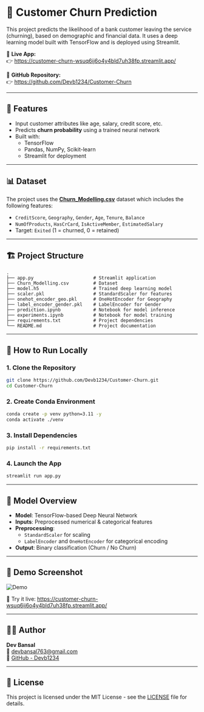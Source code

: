 # 🧠 Customer Churn Prediction

This project predicts the likelihood of a bank customer leaving the service (churning), based on demographic and financial data. It uses a deep learning model built with TensorFlow and is deployed using Streamlit.

🔗 **Live App:**  
👉 https://customer-churn-wsuq6ij6o4y4bld7uh38fp.streamlit.app/

📂 **GitHub Repository:**  
👉 https://github.com/Devb1234/Customer-Churn

---

## 📌 Features

- Input customer attributes like age, salary, credit score, etc.
- Predicts **churn probability** using a trained neural network
- Built with:
  - TensorFlow
  - Pandas, NumPy, Scikit-learn
  - Streamlit for deployment

---

## 📊 Dataset

The project uses the **[Churn_Modelling.csv](https://github.com/Devb1234/Customer-Churn/blob/main/Churn_Modelling.csv)** dataset which includes the following features:

- `CreditScore`, `Geography`, `Gender`, `Age`, `Tenure`, `Balance`
- `NumOfProducts`, `HasCrCard`, `IsActiveMember`, `EstimatedSalary`
- Target: `Exited` (1 = churned, 0 = retained)

---

## 🏗️ Project Structure

```
.
├── app.py                      # Streamlit application
├── Churn_Modelling.csv         # Dataset
├── model.h5                    # Trained deep learning model
├── scaler.pkl                  # StandardScaler for features
├── onehot_encoder_geo.pkl      # OneHotEncoder for Geography
├── label_encoder_gender.pkl    # LabelEncoder for Gender
├── prediction.ipynb            # Notebook for model inference
├── experiments.ipynb           # Notebook for model training
├── requirements.txt            # Project dependencies
└── README.md                   # Project documentation
```

---

## 🚀 How to Run Locally

### 1. Clone the Repository

```bash
git clone https://github.com/Devb1234/Customer-Churn.git
cd Customer-Churn
```

### 2. Create Conda Environment

```bash
conda create -p venv python=3.11 -y
conda activate ./venv
```

### 3. Install Dependencies

```bash
pip install -r requirements.txt
```

### 4. Launch the App

```bash
streamlit run app.py
```

---

## 🧠 Model Overview

- **Model**: TensorFlow-based Deep Neural Network
- **Inputs**: Preprocessed numerical & categorical features
- **Preprocessing**:
  - `StandardScaler` for scaling
  - `LabelEncoder` and `OneHotEncoder` for categorical encoding
- **Output**: Binary classification (Churn / No Churn)

---

## 📎 Demo Screenshot

![Demo](https://placehold.co/600x400?text=Customer+Churn+App+Demo)

🔗 Try it live: https://customer-churn-wsuq6ij6o4y4bld7uh38fp.streamlit.app/

---

## 🙋‍♂️ Author

**Dev Bansal**  
📧 devbansal763@gmail.com  
📌 [GitHub - Devb1234](https://github.com/Devb1234)

---

## 📃 License

This project is licensed under the MIT License - see the [LICENSE](LICENSE) file for details.
